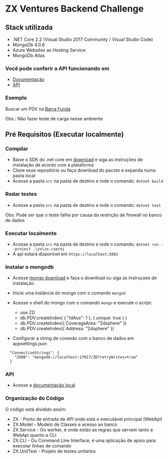 # ZX Ventures Backend Challenge

## Stack utilizada

* .NET Core 2.2 (Visual Studio 2017 Community / Visual Studio Code)
* MongoDb 4.0.6 
* Azure Websites as Hosting Service
* MongoDb Atlas

### Você pode conferir a API funcionando em
* [Documentação](https://zx20190326101938.azurewebsites.net/swagger/index.html)
* [API](https://zx20190326101938.azurewebsites.net/api)

### Exemplo

Buscar um PDV na [Barra Funda](https://zx20190326101938.azurewebsites.net/api/pdv/latlng?lat=-23.528184&lng=-46.656427)

Obs.: Não fazer teste de carga nesse ambiente

## Pré Requisitos (Executar localmente)

### Compilar

* Baixe o SDK do .net core em [download](https://dotnet.microsoft.com/download) e siga as instruções de instalação de acordo com a plataforma
* Clone esse repositório ou faça download do pacote e expanda numa pasta local
* Acesse a pasta `src` na pasta de destino e rode o comando: `dotnet build` 

### Rodar testes 

* Acesse a pasta `src` na pasta de destino e rode o comando: `dotnet test`

Obs: Pode ser que o teste falhe por causa da restrição de firewall no banco de dados

### Executar localmente

* Acesse a pasta `src` na pasta de destino e rode o comando: `dotnet run --project .\zx\zx.csproj`
* A api estará disponível em `https://localhost:5001`

### Instalar o mongodb

* Acesse [mongo download](https://www.mongodb.com/download-center/community) e faça o download ou siga as instruçoes de instalação
* Inicie uma instância do mongo com o comando `mongod`
* Acesse o shell do mongo com o comando `mongo` e execute o script:
	* use ZD
	* db.PDV.createIndex( { "IdAux": 1 }, { unique: true } )
	* db.PDV.createIndex({ CoverageArea: "2dsphere" })
	* db.PDV.createIndex({ Address: "2dsphere" })

* Configurar a string de conexão com o banco de dados em appsettings.json 

```
  "ConnectionStrings": {
    "ZXDB": "mongodb://localhost:27017/ZD?retryWrites=true"
  }
```
	   
### API

* Acesse a [documentação local](https://localhost:5001/swagger)

### Organização do Código

O código está dividido assim:

* ZX - Ponto de entrada de API onde está o executável principal (WebApi)
* ZX.Model - Modelo de Classes e acesso ao banco
* ZX.Service - Ou worker, é onde estão as regras que servem tanto a WebApi quanto a CLI
* ZX.CLI - Ou Command Line Interface, é uma aplicação de apoio para executar linhas de comando
* ZX.UnitTest - Projeto de testes unitários



